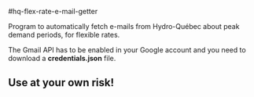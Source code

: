 #hq-flex-rate-e-mail-getter

Program to automatically fetch e-mails from Hydro-Québec about peak demand periods, for flexible rates.

The Gmail API has to be enabled in your Google account and you need to download a **credentials.json** file.

## Use at your own risk!
